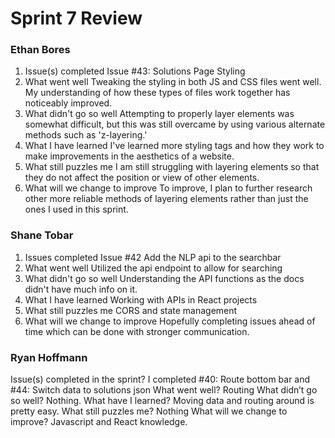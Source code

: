 # Sprint 7 Review
### Ethan Bores
1. Issue(s) completed
Issue #43: Solutions Page Styling
2. What went well
Tweaking the styling in both JS and CSS files went well. My understanding of how these types of files work together has noticeably improved.
3. What didn't go so well
Attempting to properly layer elements was somewhat difficult, but this was still overcame by using various alternate methods such as 'z-layering.'
4. What I have learned
I've learned more styling tags and how they work to make improvements in the aesthetics of a website.
5. What still puzzles me
I am still struggling with layering elements so that they do not affect the position or view of other elements.
6. What will we change to improve
To improve, I plan to further research other more reliable methods of layering elements rather than just the ones I used in this sprint.

### Shane Tobar
1. Issues completed
Issue #42 Add the NLP api to the searchbar
2. What went well
Utilized the api endpoint to allow for searching
3. What didn't go so well
Understanding the API functions as the docs didn't have much info on it.
4. What I have learned
Working with APIs in React projects
5. What still puzzles me
CORS and state management
6. What will we change to improve
Hopefully completing issues ahead of time which can be done with stronger communication.

### Ryan Hoffmann
Issue(s) completed in the sprint?
I completed #40: Route bottom bar and #44: Switch data to solutions json
What went well?
Routing
What didn’t go so well?
Nothing.
What have I learned?
Moving data and routing around is pretty easy.
What still puzzles me?
Nothing
What will we change to improve?
Javascript and React knowledge.
